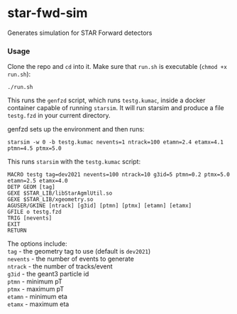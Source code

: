 # star-fwd-sim

Generates simulation for STAR Forward detectors

### Usage
Clone the repo and `cd` into it. Make sure that `run.sh` is executable (`chmod +x run.sh`):
```
./run.sh
```
This runs the `genfzd` script, which runs `testg.kumac`, inside a docker container capable of running `starsim`.
It will run starsim and produce a file `testg.fzd` in your current directory.  

genfzd sets up the environment and then runs:

```
starsim -w 0 -b testg.kumac nevents=1 ntrack=100 etamn=2.4 etamx=4.1 ptmn=4.5 ptmx=5.0
```

This runs `starsim` with the `testg.kumac` script:

```
MACRO testg tag=dev2021 nevents=100 ntrack=10 g3id=5 ptmn=0.2 ptmx=5.0 etamn=2.5 etamx=4.0 
DETP GEOM [tag]
GEXE $STAR_LIB/libStarAgmlUtil.so
GEXE $STAR_LIB/xgeometry.so
AGUSER/GKINE [ntrack] [g3id] [ptmn] [ptmx] [etamn] [etamx] 
GFILE o testg.fzd
TRIG [nevents]
EXIT
RETURN
```

The options include:  
`tag` - the geometry tag to use (default is `dev2021`)  
`nevents` - the number of events to generate  
`ntrack` - the number of tracks/event  
`g3id` - the geant3 particle id  
`ptmn` - minimum pT  
`ptmx` - maximum pT  
`etamn` - minimum eta  
`etamx` - maximum eta  

